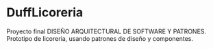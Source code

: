 # DuffLicoreria

Proyecto final DISEÑO ARQUITECTURAL DE SOFTWARE Y PATRONES.
Prototipo de licoreria, usando patrones de diseño y componentes.
